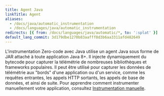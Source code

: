 ```yaml
---
title: Agent Java
linkTitle: Agent
aliases:
  - /docs/java/automatic_instrumentation
  - /docs/languages/java/automatic_instrumentation
redirects: [{ from: /docs/languages/java/automatic/*, to: ':splat' }]
default_lang_commit: 3d179dbe1270b83aafff0d3b6aa3311afd482649
---
```


L'instrumentation Zero-code avec Java utilise un agent Java sous forme de JAR
attaché à toute application Java 8+. Il injecte dynamiquement du bytecode pour
capturer la télémétrie de nombreuses bibliothèques et frameworks populaires. Il
peut être utilisé pour capturer les données de télémétrie aux "bords" d'une
application ou d'un service, comme les requêtes entrantes, les appels HTTP
sortants, les appels de base de données, et ainsi de suite. Pour apprendre
comment instrumenter manuellement votre application, consultez
[Instrumentation manuelle](/docs/languages/java/instrumentation/).
